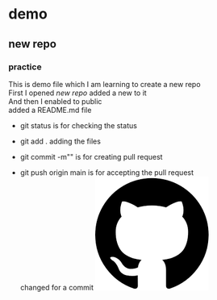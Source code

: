 # demo
## new repo
### practice
This is demo file which I am learning to create a new repo  
First I opened *new repo* added a new to it  
And then I enabled to public  
added a README.md file  
- git status is for checking the status  
* git add . adding the files  
+ git commit -m"" is for creating pull request  
- git push origin main is for accepting the pull request  
changed for a commit
![logo](logo.png)